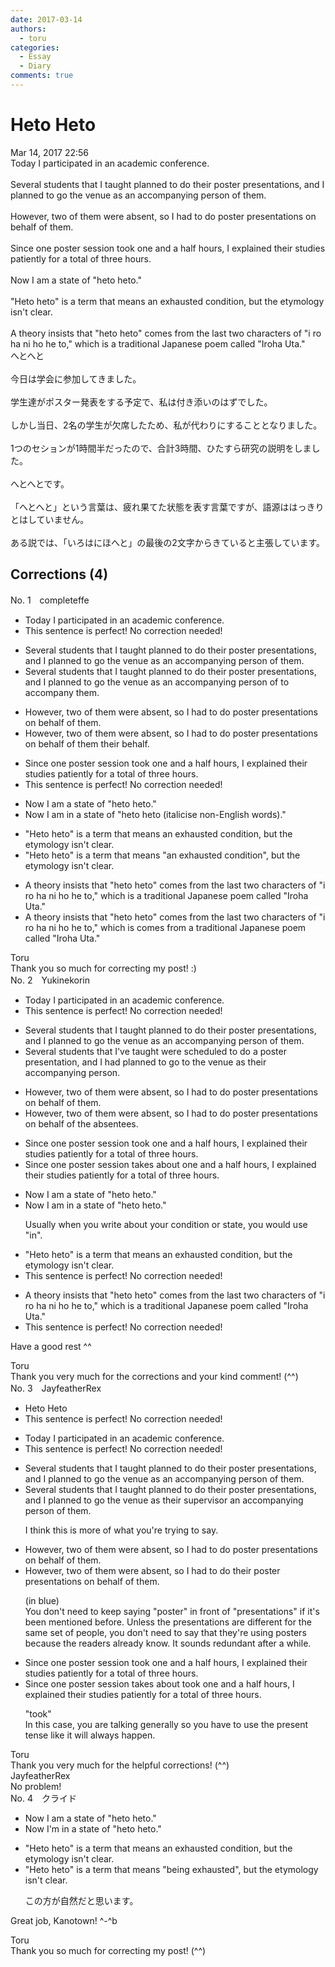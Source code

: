 ```yaml
---
date: 2017-03-14
authors:
  - toru
categories:
  - Essay
  - Diary
comments: true
---
```


# Heto Heto
<div class="date">Mar 14, 2017 22:56</div>
<div id="post"><div id="body_show_ori">
Today I participated in an academic conference.<br/><br/>Several students that I taught planned to do their poster presentations, and I planned to go the venue as an accompanying person of them.<br/><br/>However, two of them were absent, so I had to do poster presentations on behalf of them.<br/><br/>Since one poster session took one and a half hours, I explained their studies patiently for a total of three hours.<br/><br/>Now I am a state of "heto heto."<br/><br/>"Heto heto" is a term that means an exhausted condition,  but the etymology isn't clear.<br/><br/>A theory insists that "heto heto" comes from the last two characters of "i ro ha ni ho he to," which is a traditional Japanese poem called "Iroha Uta."
</div></div>

<!-- more -->

<div id="post_ja"><div id="body_show_mo">
へとへと<br/><br/>今日は学会に参加してきました。<br/><br/>学生達がポスター発表をする予定で、私は付き添いのはずでした。<br/><br/>しかし当日、2名の学生が欠席したため、私が代わりにすることとなりました。<br/><br/>1つのセションが1時間半だったので、合計3時間、ひたすら研究の説明をしました。<br/><br/>へとへとです。<br/><br/>「へとへと」という言葉は、疲れ果てた状態を表す言葉ですが、語源ははっきりとはしていません。<br/><br/>ある説では、「いろはにほへと」の最後の2文字からきていると主張しています。
</div></div>

## Corrections (4)
<div id="block"><div class="first_name"> No. 1　<span class="just_name">completeffe</span></div><div id="block2">
<ul class="correction_field">
<li class="incorrect">Today I participated in an academic conference.</li>
<li class="corrected perfect">This sentence is perfect! No correction needed!</li>
</ul>
<ul class="correction_field">
<li class="incorrect">Several students that I taught planned to do their poster presentations, and I planned to go the venue as an accompanying person of them.</li>
<li class="corrected correct">
Several students that I taught planned to do their poster presentations, and I planned to go the venue <span class="sline">as an accompanying person of</span> <span class="f_blue">to accompany </span>them.
</li>
</ul>
<ul class="correction_field">
<li class="incorrect">However, two of them were absent, so I had to do poster presentations on behalf of them.</li>
<li class="corrected correct">
However, two of them were absent, so I had to do poster presentations on <span class="sline">behalf of them </span><span class="f_blue">their behalf</span>.
</li>
</ul>
<ul class="correction_field">
<li class="incorrect">Since one poster session took one and a half hours, I explained their studies patiently for a total of three hours.</li>
<li class="corrected perfect">This sentence is perfect! No correction needed!</li>
</ul>
<ul class="correction_field">
<li class="incorrect">Now I am a state of "heto heto."</li>
<li class="corrected correct">
Now I am <span class="f_blue">in </span>a state of "<span class="f_red">heto heto </span>(italicise non-English words)."
</li>
</ul>
<ul class="correction_field">
<li class="incorrect">"Heto heto" is a term that means an exhausted condition,  but the etymology isn't clear.</li>
<li class="corrected correct">
"Heto heto" is a term that means <span class="f_blue">"</span>an exhausted condition<span class="f_blue">"</span>, but the etymology isn't clear.
</li>
</ul>
<ul class="correction_field">
<li class="incorrect">A theory insists that "heto heto" comes from the last two characters of "i ro ha ni ho he to," which is a traditional Japanese poem called "Iroha Uta."</li>
<li class="corrected correct">
A theory insists that "heto heto" comes from the last two characters of "i ro ha ni ho he to," which <span class="sline">is</span> <span class="f_blue">comes from</span> a traditional Japanese poem called "Iroha Uta."
</li>
</ul>
</div><div class="name"><span class="just_name">Toru</span><br>
Thank you so much for correcting my post! :)
</div>
</div>
<div id="block"><div class="first_name"> No. 2　<span class="just_name">Yukinekorin</span></div><div id="block2">
<ul class="correction_field">
<li class="incorrect">Today I participated in an academic conference.</li>
<li class="corrected perfect">This sentence is perfect! No correction needed!</li>
</ul>
<ul class="correction_field">
<li class="incorrect">Several students that I taught planned to do their poster presentations, and I planned to go the venue as an accompanying person of them.</li>
<li class="corrected correct">
Several students that I<span class="f_blue">'ve</span> taught <span class="f_blue">were scheduled to do a poster presentation</span>, and I <span class="f_blue">had </span>planned to go <span class="f_blue">to </span>the venue as <span class="f_blue">their </span>accompanying person.
</li>
</ul>
<ul class="correction_field">
<li class="incorrect">However, two of them were absent, so I had to do poster presentations on behalf of them.</li>
<li class="corrected correct">
However, two of them were absent, so I had to do poster presentations on behalf of <span class="f_blue">the absentees</span>.
</li>
</ul>
<ul class="correction_field">
<li class="incorrect">Since one poster session took one and a half hours, I explained their studies patiently for a total of three hours.</li>
<li class="corrected correct">
Since one poster session <span class="f_blue">takes about </span>one and a half hours, I explained their studies patiently for a total of three hours.
</li>
</ul>
<ul class="correction_field">
<li class="incorrect">Now I am a state of "heto heto."</li>
<li class="corrected correct">
Now I am <span class="f_blue">in </span>a state of "heto heto."
<p class="correction_comment">Usually when you write about your condition or state, you would use "in".</p>
</li>
</ul>
<ul class="correction_field">
<li class="incorrect">"Heto heto" is a term that means an exhausted condition,  but the etymology isn't clear.</li>
<li class="corrected perfect">This sentence is perfect! No correction needed!</li>
</ul>
<ul class="correction_field">
<li class="incorrect">A theory insists that "heto heto" comes from the last two characters of "i ro ha ni ho he to," which is a traditional Japanese poem called "Iroha Uta."</li>
<li class="corrected perfect">This sentence is perfect! No correction needed!</li>
</ul>
<p class="comment_small">
 Have a good rest ^^
</p>

</div><div class="name"><span class="just_name">Toru</span><br>
Thank you very much for the corrections and your kind comment! (^^)
</div>
</div>
<div id="block"><div class="first_name"> No. 3　<span class="just_name">JayfeatherRex</span></div><div id="block2">
<ul class="correction_field">
<li class="incorrect">Heto Heto</li>
<li class="corrected perfect">This sentence is perfect! No correction needed!</li>
</ul>
<ul class="correction_field">
<li class="incorrect">Today I participated in an academic conference.</li>
<li class="corrected perfect">This sentence is perfect! No correction needed!</li>
</ul>
<ul class="correction_field">
<li class="incorrect">Several students that I taught planned to do their poster presentations, and I planned to go the venue as an accompanying person of them.</li>
<li class="corrected correct">
Several students that I taught planned to do their poster presentations, and I planned to go the venue as <span class="f_red">their supervisor </span><span class="sline">an accompanying person of them</span>.
<p class="correction_comment">I think this is more of what you're trying to say.</p>
</li>
</ul>
<ul class="correction_field">
<li class="incorrect">However, two of them were absent, so I had to do poster presentations on behalf of them.</li>
<li class="corrected correct">
However, two of them were absent, so I had to do <span class="f_red">their </span><span class="sline"><span class="f_blue">poster </span></span>presentations on behalf of them.
<p class="correction_comment">(in blue)<br/>You don't need to keep saying "poster" in front of "presentations" if it's been mentioned before.  Unless the presentations are different for the same set of people, you don't need to say that they're using posters because the readers already know.  It sounds redundant after a while.</p>
</li>
</ul>
<ul class="correction_field">
<li class="incorrect">Since one poster session took one and a half hours, I explained their studies patiently for a total of three hours.</li>
<li class="corrected correct">
Since one poster session <span class="f_red">takes about </span><span class="sline">took </span>one and a half hours, I explained their studies patiently for a total of three hours.
<p class="correction_comment">"took"<br/>In this case, you are talking generally so you have to use the present tense like it will always happen.</p>
</li>
</ul>
</div><div class="name"><span class="just_name">Toru</span><br>
Thank you very much for the helpful corrections! (^^)
</div>
<div class="name"><span class="just_name">JayfeatherRex</span><br>
No problem!
</div>
</div>
<div id="block"><div class="first_name"> No. 4　<span class="just_name">クライド</span></div><div id="block2">
<ul class="correction_field">
<li class="incorrect">Now I am a state of "heto heto."</li>
<li class="corrected correct">
Now <span class="f_bold"><span class="f_blue">I'm</span> in a state of "heto heto."</span>
</li>
</ul>
<ul class="correction_field">
<li class="incorrect">"Heto heto" is a term that means an exhausted condition,  but the etymology isn't clear.</li>
<li class="corrected correct">
"Heto heto" is a term that means <span class="f_blue">"being exhausted"</span>, but the etymology isn't clear.
<p class="correction_comment">この方が自然だと思います。</p>
</li>
</ul>
<p class="comment_small">
 Great job, Kanotown! ^-^b
</p>

</div><div class="name"><span class="just_name">Toru</span><br>
Thank you so much for correcting my post! (^^)
</div>
</div>
